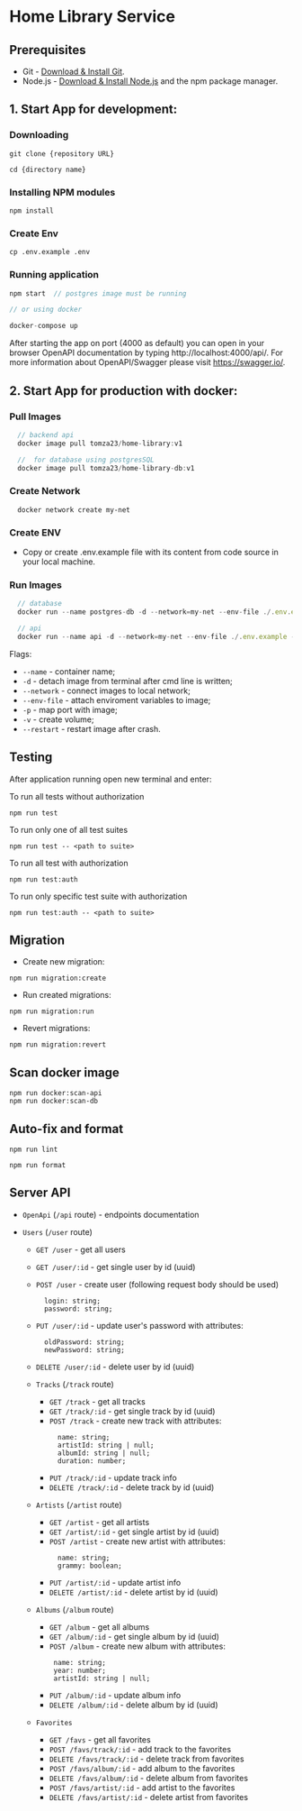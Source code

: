 # Home Library Service

## Prerequisites

- Git - [Download & Install Git](https://git-scm.com/downloads).
- Node.js - [Download & Install Node.js](https://nodejs.org/en/download/) and the npm package manager.
## 1. Start App for development:
### Downloading

```
git clone {repository URL}

cd {directory name}
```

### Installing NPM modules

```
npm install
```

### Create Env

```
cp .env.example .env
```

### Running application

```javascript
npm start  // postgres image must be running

// or using docker

docker-compose up
```

After starting the app on port (4000 as default) you can open
in your browser OpenAPI documentation by typing http://localhost:4000/api/.
For more information about OpenAPI/Swagger please visit https://swagger.io/.

## 2. Start App for production with docker:
### Pull Images
```js
  // backend api
  docker image pull tomza23/home-library:v1

  //  for database using postgresSQL
  docker image pull tomza23/home-library-db:v1
```

### Create Network
```
  docker network create my-net
```

### Create ENV
- Copy or create .env.example file with its content from code source in your local machine.

### Run Images
```js
  // database
  docker run --name postgres-db -d --network=my-net --env-file ./.env.example -p 5432:5432 -v db_data:/var/lib/postgresql/data --restart always tomza23/home-library-db:v1

  // api
  docker run --name api -d --network=my-net --env-file ./.env.example -p 4000:4000 tomza23/home-library:v1
```
Flags:
- `--name` - container name;
- `-d` - detach image from terminal after cmd line is written;
- `--network` - connect images to local network;
- `--env-file` - attach enviroment variables to image;
- `-p` - map port with image;
- `-v` - create volume;
- `--restart` - restart image after crash.

## Testing

After application running open new terminal and enter:

To run all tests without authorization

```
npm run test
```

To run only one of all test suites

```
npm run test -- <path to suite>
```

To run all test with authorization

```
npm run test:auth
```

To run only specific test suite with authorization

```
npm run test:auth -- <path to suite>
```

## Migration

- Create new migration:
```
npm run migration:create
```
- Run created migrations:
```
npm run migration:run
```
- Revert migrations:
```
npm run migration:revert
```

## Scan docker image 

```
npm run docker:scan-api
npm run docker:scan-db
```

## Auto-fix and format

```
npm run lint
```

```
npm run format
```

## Server API

- `OpenApi` (`/api` route) - endpoints documentation

- `Users` (`/user` route)

  - `GET /user` - get all users
  - `GET /user/:id` - get single user by id (uuid)
  - `POST /user` - create user (following request body should be used)
    ```
      login: string;
      password: string;
    ```
  - `PUT /user/:id` - update user's password with attributes:
    ```
      oldPassword: string;
      newPassword: string;
    ```
  - `DELETE /user/:id` - delete user by id (uuid)

  - `Tracks` (`/track` route)

    - `GET /track` - get all tracks
    - `GET /track/:id` - get single track by id (uuid)
    - `POST /track` - create new track with attributes:
      ```
        name: string;
        artistId: string | null;
        albumId: string | null;
        duration: number;
      ```
    - `PUT /track/:id` - update track info
    - `DELETE /track/:id` - delete track by id (uuid)

  - `Artists` (`/artist` route)

    - `GET /artist` - get all artists
    - `GET /artist/:id` - get single artist by id (uuid)
    - `POST /artist` - create new artist with attributes:
      ```
        name: string;
        grammy: boolean;
      ```
    - `PUT /artist/:id` - update artist info
    - `DELETE /artist/:id` - delete artist by id (uuid)

  - `Albums` (`/album` route)

    - `GET /album` - get all albums
    - `GET /album/:id` - get single album by id (uuid)
    - `POST /album` - create new album with attributes:
      ```
       name: string;
       year: number;
       artistId: string | null;
      ```
    - `PUT /album/:id` - update album info
    - `DELETE /album/:id` - delete album by id (uuid)

  - `Favorites`
    - `GET /favs` - get all favorites
    - `POST /favs/track/:id` - add track to the favorites
    - `DELETE /favs/track/:id` - delete track from favorites
    - `POST /favs/album/:id` - add album to the favorites
    - `DELETE /favs/album/:id` - delete album from favorites
    - `POST /favs/artist/:id` - add artist to the favorites
    - `DELETE /favs/artist/:id` - delete artist from favorites
